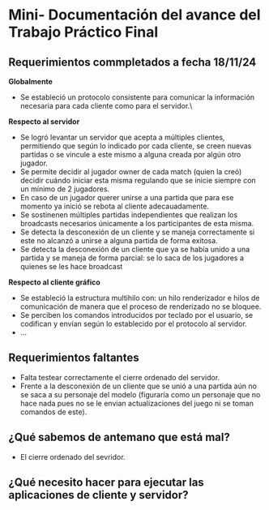 # Mini- Documentación del avance del Trabajo Práctico Final
## Requerimientos commpletados a fecha 18/11/24
**Globalmente**
* Se estableció un protocolo consistente para comunicar la información necesaria para cada cliente como para el servidor.\

**Respecto al servidor**
* Se logró levantar un servidor que acepta a múltiples clientes, permitiendo que según lo indicado por cada cliente, se creen nuevas partidas o se vincule a este mismo a alguna creada por algún otro jugador.
* Se permite decidir al jugador owner de cada match (quien la creó) decidir cuándo iniciar esta misma regulando que se inicie siempre con un mínimo de 2 jugadores.
* En caso de un jugador querer unirse a una partida que para ese momento ya inició se rebota al cliente adecauadamente.
* Se sostinenen múltiples partidas independientes que realizan los broadcasts necesarios únicamente a los participantes de esta misma.
* Se detecta la desconexión de un cliente y se maneja correctamente si este no alcanzó a unirse a alguna partida de forma exitosa.
* Se detecta la desconexión de un cliente que ya se había unido a una partida y se maneja de forma parcial: se lo saca de los jugadores a quienes se les hace broadcast
  
[... aquí más sobre la parte del modelo, las fisicas implementadas, la generacion de snapshots, etc...]:#


**Respecto al cliente gráfico**
* Se estableció la estructura multihilo con: un hilo renderizador e hilos de comunicación de manera que el proceso de renderizado no se bloquee. 
* Se perciben los comandos introducidos por teclado por el usuario, se codifican y envían según lo establecido por el protocolo al servidor.
* ...
## Requerimientos faltantes 
[... aqui la se unificará lo que cada uno mencione que es con lo que se topó que faltaba]:#
* Falta testear correctamente el cierre ordenado del servidor.
* Frente a la desconexión de un cliente que se unió a una partida aún no se saca a su personaje del modelo (figuraría como un personaje que no hace nada pues no se le envian actualizaciones del juego ni se toman comandos de este).


## ¿Qué sabemos de antemano que está mal?
[... aqui se unificará lo que cada uno note en el codigo que escribió]:#
* El cierre ordenado del sevridor.

## ¿Qué necesito hacer para ejecutar las aplicaciones de cliente y servidor? 
[... aquí la parte que cande ya hizo]:#
